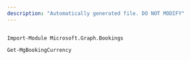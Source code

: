 ```yaml
---
description: "Automatically generated file. DO NOT MODIFY"
---
```


```powershellv2

Import-Module Microsoft.Graph.Bookings

Get-MgBookingCurrency

```